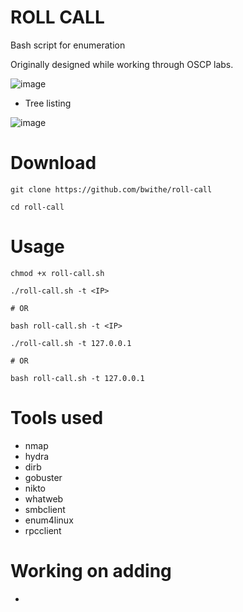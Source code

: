 # ROLL CALL
Bash script for enumeration

Originally designed while working through OSCP labs.

![image](https://github.com/user-attachments/assets/a5d0c9fa-cdd1-4e03-b788-e35e42161494)


- Tree listing

![image](https://github.com/user-attachments/assets/ab877b66-0efb-4797-913c-b17406e73aeb)


# Download
```
git clone https://github.com/bwithe/roll-call

cd roll-call

```

# Usage
```
chmod +x roll-call.sh

./roll-call.sh -t <IP>

# OR

bash roll-call.sh -t <IP>

```

```
./roll-call.sh -t 127.0.0.1

# OR

bash roll-call.sh -t 127.0.0.1

```

# Tools used
- nmap
- hydra
- dirb
- gobuster
- nikto
- whatweb
- smbclient
- enum4linux
- rpcclient

# Working on adding
- 
